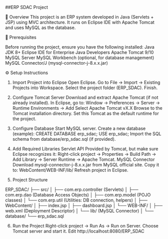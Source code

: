 ##ERP SDAC Project

📌 Overview
This project is an ERP system developed in Java (Servlets + JSP) using MVC architecture. It runs on Eclipse IDE with Apache Tomcat and uses MySQL as the database.

🚀 Prerequisites

Before running the project, ensure you have the following installed:
Java JDK 8+
Eclipse IDE for Enterprise Java Developers
Apache Tomcat 9/10
MySQL Server
MySQL Workbench (optional, for database management)
MySQL Connector/J (mysql-connector-j-8.x.x.jar)

⚙️ Setup Instructions

1. Import Project into Eclipse
Open Eclipse.
Go to File → Import → Existing Projects into Workspace.
Select the project folder (ERP_SDAC).
Finish.

2. Configure Tomcat Server
Download and extract Apache Tomcat (if not already installed).
In Eclipse, go to:
Window → Preferences → Server → Runtime Environments → Add
Select Apache Tomcat vX.X
Browse to the Tomcat installation directory.
Set this Tomcat as the default runtime for the project.

3. Configure Database
Start MySQL server.
Create a new database (example):
CREATE DATABASE erp_sdac;
USE erp_sdac;
Import the SQL schema from database/erp_sdac.sql (if provided).

4. Add Required Libraries
Servlet API
Provided by Tomcat, but make sure Eclipse recognizes it:
Right-click project → Properties → Build Path → Add Library → Server Runtime → Apache Tomcat.
MySQL Connector
Download mysql-connector-j-8.x.x.jar from MySQL official site.
Copy it to:
WebContent/WEB-INF/lib/
Refresh project in Eclipse.

5. Project Structure

ERP_SDAC/
 ├── src/
 │    ├── com.erp.controller   (Servlets)
 │    ├── com.erp.dao          (Database Access Objects)
 │    ├── com.erp.model        (POJO classes)
 │    └── com.erp.util         (Utilities: DB connection, helpers)
 │
 ├── WebContent/
 │    ├── index.jsp
 │    ├── dashboard.jsp
 │    └── WEB-INF/
 │         ├── web.xml         (Deployment Descriptor)
 │         └── lib/            (MySQL Connector)
 │
 └── database/
      └── erp_sdac.sql
      
6. Run the Project
Right-click project → Run As → Run on Server.
Choose Tomcat server and start it.
Edit
http://localhost:8080/ERP_SDAC
